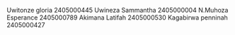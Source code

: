 Uwitonze gloria 2405000445
Uwineza Sammantha 2405000004
N.Muhoza Esperance 2405000789
Akimana Latifah 2405000530
Kagabirwa penninah 2405000427
